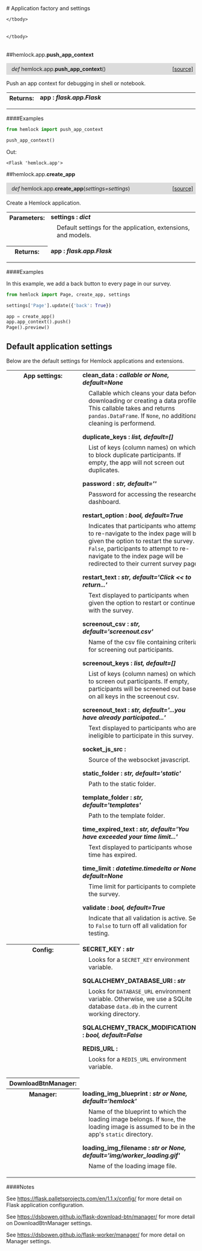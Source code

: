 <script src="https://cdn.mathjax.org/mathjax/latest/MathJax.js?config=TeX-AMS-MML_HTMLorMML" type="text/javascript"></script>

<link rel="stylesheet" href="https://assets.readthedocs.org/static/css/readthedocs-doc-embed.css" type="text/css" />

<style>
    a.src-href {
        float: right;
    }
    p.attr {
        margin-top: 0.5em;
        margin-left: 1em;
    }
    p.func-header {
        background-color: gainsboro;
        border-radius: 0.1em;
        padding: 0.5em;
        padding-left: 1em;
    }
    table.field-table {
        border-radius: 0.1em
    }
</style># Application factory and settings

<table class="docutils field-list field-table" frame="void" rules="none">
    <col class="field-name" />
    <col class="field-body" />
    <tbody valign="top">
        
    </tbody>
</table>





<table class="docutils field-list field-table" frame="void" rules="none">
    <col class="field-name" />
    <col class="field-body" />
    <tbody valign="top">
        
    </tbody>
</table>



##hemlock.app.**push_app_context**

<p class="func-header">
    <i>def</i> hemlock.app.<b>push_app_context</b>(<i></i>) <a class="src-href" target="_blank" href="https://github.com/dsbowen/hemlock/blob/master/hemlock/app/__init__.py#L40">[source]</a>
</p>

Push an app context for debugging in shell or notebook.

<table class="docutils field-list field-table" frame="void" rules="none">
    <col class="field-name" />
    <col class="field-body" />
    <tbody valign="top">
        <tr class="field">
    <th class="field-name"><b>Returns:</b></td>
    <td class="field-body" width="100%"><b>app : <i>flask.app.Flask</i></b>
<p class="attr">
    
</p></td>
</tr>
    </tbody>
</table>

####Examples

```python
from hemlock import push_app_context

push_app_context()
```

Out:

```
<Flask 'hemlock.app'>
```

##hemlock.app.**create_app**

<p class="func-header">
    <i>def</i> hemlock.app.<b>create_app</b>(<i>settings=settings</i>) <a class="src-href" target="_blank" href="https://github.com/dsbowen/hemlock/blob/master/hemlock/app/__init__.py#L71">[source]</a>
</p>

Create a Hemlock application.

<table class="docutils field-list field-table" frame="void" rules="none">
    <col class="field-name" />
    <col class="field-body" />
    <tbody valign="top">
        <tr class="field">
    <th class="field-name"><b>Parameters:</b></td>
    <td class="field-body" width="100%"><b>settings : <i>dict</i></b>
<p class="attr">
    Default settings for the application, extensions, and models.
</p></td>
</tr>
<tr class="field">
    <th class="field-name"><b>Returns:</b></td>
    <td class="field-body" width="100%"><b>app : <i>flask.app.Flask</i></b>
<p class="attr">
    
</p></td>
</tr>
    </tbody>
</table>

####Examples

In this example, we add a back button to every page in our survey.

```python
from hemlock import Page, create_app, settings

settings['Page'].update({'back': True})

app = create_app()
app.app_context().push()
Page().preview()
```

## Default application settings

Below are the default settings for Hemlock applications and extensions.

<table class="docutils field-list field-table" frame="void" rules="none">
    <col class="field-name" />
    <col class="field-body" />
    <tbody valign="top">
        <tr class="field">
    <th class="field-name"><b>App settings:</b></td>
    <td class="field-body" width="100%"><b>clean_data : <i>callable or None, default=None</i></b>
<p class="attr">
    Callable which cleans your data before downloading or creating a data profile. This callable takes and returns <code>pandas.DataFrame</code>. If <code>None</code>, no additional cleaning is performend.
</p>
<b>duplicate_keys : <i>list, default=[]</i></b>
<p class="attr">
    List of keys (column names) on which to block duplicate participants. If empty, the app will not screen out duplicates.
</p>
<b>password : <i>str, default=''</i></b>
<p class="attr">
    Password for accessing the researcher dashboard.
</p>
<b>restart_option : <i>bool, default=True</i></b>
<p class="attr">
    Indicates that participants who attempt to re-navigate to the index page will be given the option to restart the survey. If <code>False</code>, participants to attempt to re-navigate to the index page will be redirected to their current survey page.
</p>
<b>restart_text : <i>str, default='Click &lt;&lt; to return...'</i></b>
<p class="attr">
    Text displayed to participants when given the option to restart or continue with the survey.
</p>
<b>screenout_csv : <i>str, default='screenout.csv'</i></b>
<p class="attr">
    Name of the csv file containing criteria for screening out participants.
</p>
<b>screenout_keys : <i>list, default=[]</i></b>
<p class="attr">
    List of keys (column names) on which to screen out participants. If empty, participants will be screened out based on all keys in the screenout csv.
</p>
<b>screenout_text : <i>str, default='...you have already participated...'</i></b>
<p class="attr">
    Text displayed to participants who are ineligible to participate in this survey.
</p>
<b>socket_js_src : <i></i></b>
<p class="attr">
    Source of the websocket javascript.
</p>
<b>static_folder : <i>str, default='static'</i></b>
<p class="attr">
    Path to the static folder.
</p>
<b>template_folder : <i>str, default='templates'</i></b>
<p class="attr">
    Path to the template folder.
</p>
<b>time_expired_text : <i>str, default='You have exceeded your time limit...'</i></b>
<p class="attr">
    Text displayed to participants whose time has expired.
</p>
<b>time_limit : <i>datetime.timedelta or None, default=None</i></b>
<p class="attr">
    Time limit for participants to complete the survey.
</p>
<b>validate : <i>bool, default=True</i></b>
<p class="attr">
    Indicate that all validation is active. Set to <code>False</code> to turn off all validation for testing.
</p></td>
</tr>
<tr class="field">
    <th class="field-name"><b>Config:</b></td>
    <td class="field-body" width="100%"><b>SECRET_KEY : <i>str</i></b>
<p class="attr">
    Looks for a <code>SECRET_KEY</code> environment variable.
</p>
<b>SQLALCHEMY_DATABASE_URI : <i>str</i></b>
<p class="attr">
    Looks for <code>DATABASE_URL</code> environment variable. Otherwise, we use a SQLite database <code>data.db</code> in the current working directory.
</p>
<b>SQLALCHEMY_TRACK_MODIFICATIONS : <i>bool, default=False</i></b>
<p class="attr">
    
</p>
<b>REDIS_URL : <i></i></b>
<p class="attr">
    Looks for a <code>REDIS_URL</code> environment variable.
</p></td>
</tr>
<tr class="field">
    <th class="field-name"><b>DownloadBtnManager:</b></td>
    <td class="field-body" width="100%"></td>
</tr>
<tr class="field">
    <th class="field-name"><b>Manager:</b></td>
    <td class="field-body" width="100%"><b>loading_img_blueprint : <i>str or None, default='hemlock'</i></b>
<p class="attr">
    Name of the blueprint to which the loading image belongs. If <code>None</code>, the loading image is assumed to be in the app's <code>static</code> directory.
</p>
<b>loading_img_filename : <i>str or None, default='img/worker_loading.gif'</i></b>
<p class="attr">
    Name of the loading image file.
</p></td>
</tr>
    </tbody>
</table>

####Notes

See <https://flask.palletsprojects.com/en/1.1.x/config/> for more detail on
Flask application configuration.

See <https://dsbowen.github.io/flask-download-btn/manager/> for more detail on
DownloadBtnManager settings.

See <https://dsbowen.github.io/flask-worker/manager/> for more detail on
Manager settings.